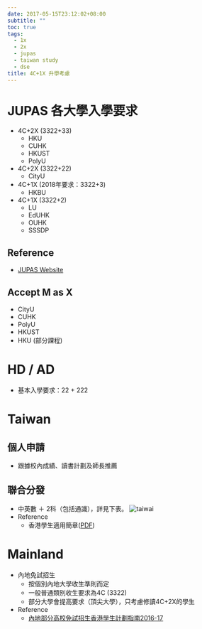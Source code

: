 ```yaml
---
date: 2017-05-15T23:12:02+08:00
subtitle: ""
toc: true
tags:
  - 1x
  - 2x
  - jupas
  - taiwan study
  - dse
title: 4C+1X 升學考慮
---
```


# JUPAS 各大學入學要求
- 4C+2X (3322+33)
  - HKU
  - CUHK
  - HKUST
  - PolyU
- 4C+2X (3322+22)
  - CityU
- 4C+1X (2018年要求：3322+3)
  - HKBU
- 4C+1X (3322+2)
  - LU
  - EdUHK
  - OUHK
  - SSSDP

## Reference
  - [JUPAS Website][@1]

## Accept M as X
  - CityU
  - CUHK
  - PolyU
  - HKUST
  - HKU (部分課程)

# HD / AD
- 基本入學要求：22 + 222

# Taiwan
## 個人申請
- 跟據校內成績、讀書計劃及師長推薦

## 聯合分發
- 中英數 ＋ 2科（包括通識），詳見下表。
![taiwai][@2]
- Reference
  - 香港學生適用簡章([PDF][@3])

# Mainland
- 內地免試招生
  - 按個別內地大學收生準則而定
  - 一般普通類別收生要求為4C (3322)
  - 部分大學會提高要求（頂尖大學），只考慮修讀4C+2X的學生
- Reference
  - [內地部分高校免試招生香港學生計劃指南2016-17][@4]

<!-- reference links -->

[@1]: http://www.jupas.edu.hk/en/
[@2]: https://d2mxuefqeaa7sj.cloudfront.net/s_5B1ABEF9558061F88FD1347157AFC73435E098B5815EA65967193EC38DB8B1E8_1486431620430_Screen+Shot+2017-02-07+at+9.40.02+AM.png
[@3]: http://www.overseas.ncnu.edu.tw/docs/09_106%E9%A6%99%E6%B8%AF.pdf
[@4]: http://www.edb.gov.hk/attachment/en/edu-system/postsecondary/policy-doc/pilot-scheme/Pilot_scheme_2016/Booklet2015.pdf



